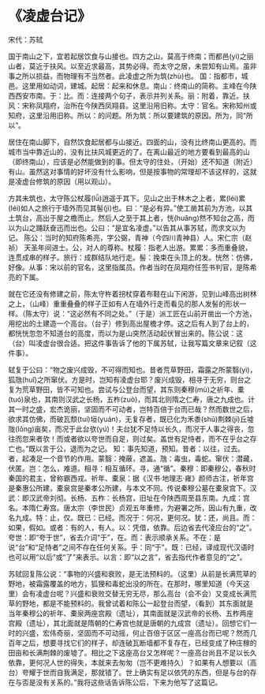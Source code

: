 <link href="../../css/style.css" rel="stylesheet" type="text/css" />

# 《凌虚台记》

<span class="r">宋代：苏轼

<div class="p">

国于南山之下，宜若起居饮食与山接也。四方之山，莫高于终南；而都邑(yì)之丽山者，莫近于扶风。以至近求最高，其势必得。而太守之居，未尝知有山焉。虽非事之所以损益，而物理有不当然者。此凌虚之所为筑(zhù)也。
<span class="comment">
国：指都市，城邑。这里用如动词，建城。起居：起来和休息。南山：终南山的简称。主峰在今陕西西安市南。于：比。而：连接两个句子，表示并列关系。丽：附着，靠近。扶风：宋称凤翔府，治所在今陕西凤翔县。这里沿用旧称。太守：官名。宋称知州或知府，这里沿用旧称。所以：的问题。所为筑：所以要建筑的原因。所为，同“所以”。
</span>

<div class="translation">

居住在南山脚下，自然饮食起居都与山接近。四面的山，没有比终南山更高的。而城市当中靠近山的，没有比扶风城更近的了。在离山最近的地方要看到最高的山（即终南山），应该是必然能做到的事。但太守的住处，（开始）还不知道（附近）有山。虽然这对事情的好坏没有什么影响，但是按事物的常理却不该这样的，这就是凌虚台修筑的原因（用以观山）。

</div>

方其未筑也，太守陈公杖履(lǚ)逍遥于其下。见山之出于林木之上者，累(léi)累(léi)如人之旅行于墙外而见其髻(jì)也。曰：“是必有异。”使工凿其前为方池，以其土筑台，高出于屋之檐而止。然后人之至于其上者，恍(huǎng)然不知台之高，而以为山之踊跃奋迅而出也。公曰：“是宜名凌虚。”以告其从事苏轼，而求文以为记。
<span class="comment">
陈公：当时的知府陈希亮，字公弼，青神（今四川青神县）人。宋仁宗（赵祯）  天圣年间进士。公，对人的尊称。杖履：指老人出游。累累：多而重叠貌，连贯成串的样子。旅行：成群结队地行走。髻：挽束在头顶上的发。恍然：仿佛，好像。从事：宋以前的官名，这里指属员。作者当时在凤翔府任签书判官，是陈希亮的下属。
</span>

<div class="translation">

就在它还没有修建之前，陈太守杵着拐杖穿着布鞋在山下闲游，见到山峰高出树林之上，（山峰）重重叠叠的样子正如有人在墙外行走而看见的那人发髻的形状一样。（陈太守）说：“这必然有不同之处。”（于是）派工匠在山前开凿出一个方池，用挖出的土建造一个高台。（台子）修到高出屋檐才停。这之后有人到了台上的，都恍恍忽忽不知道台的高度，而以为是山突然活动起伏冒出来的。陈公说：这（台）叫凌虚台很合适。把这件事告诉了他的下属苏轼，让我写篇文章来记叙（这件事）。

</div>

轼复于公曰：“物之废兴成毁，不可得而知也。昔者荒草野田，霜露之所蒙翳(yì)，狐虺(huǐ)之所窜伏。方是时，岂知有凌虚台耶？废兴成毁，相寻于无穷，则台之复为荒草野田，皆不可知也。尝试与公登台而望，其东则秦穆(mù)之祈年、橐(tuó)泉也，其南则汉武之长杨，五柞(zuò)，而其北则隋之仁寿，唐之九成也。计其一时之盛，宏杰诡丽，坚固而不可动者，岂特百倍于台而已哉？然而数世之后，欲求其仿佛，而破瓦颓(tuí)垣(yuán)，无复存者，既已化为禾黍(shǔ)荆棘(jí)丘墟陇(lǒng)亩矣，而况于此台欤(yú)！夫台犹不足恃以长久，而况于人事之得丧，忽往而忽来者欤！而或者欲以夸世而自足，则过矣。盖世有足恃者，而不在乎台之存亡也。”既以言于公，退而为之记。 
<span class="comment">
知：事先知道，预知。昔者：以往，过去。者，起凑足一个音节的作用。蒙翳：掩蔽，遮盖。虺：毒虫，毒蛇。窜伏：潜藏，伏匿。岂：怎么，难道。相寻：相互循环。寻，通“循”。秦穆：即秦穆公，春秋时秦国的君主，曾称霸西戎。祈年、橐泉：据《汉书·地理志·雍》颜师古注，祈年宫是秦惠公所建，橐泉宫是秦孝公所建，与本文不同。传说秦穆公墓在橐泉宫下。汉武：即汉武帝刘彻。长杨、五柞：长杨宫，旧址在今陕西周至县东南。九成：宫名。本隋仁寿宫。唐太宗（李世民）贞观五年重修，为避署之所，因山有九重，改名九成。特：止，仅。既已：已经。而况于：何况，更何况。犹：还，尚且。而：如果，假如。或者：有的人，有人。以：凭借，依靠。后边省去代凌应台的“之”。夸世：即“夸于世”，省去介词“于”，在。而：表示顺承关系。不在：是说“台”和“足恃者”之间不存在任何关系。乎：同“于”。既：已经，译成现代汉语时也可以用“以后”或“了”来表示。以言：即“以之言”，省去指代作者意见的“之”。
</span>

<div class="translation">

苏轼回复陈公说：“事物的兴盛和衰败，是无法预料的。（这里）从前是长满荒草的野地，被霜露覆盖的地方，狐狸和毒蛇出没的所在。在那时，哪里知道（今天这里）会有凌虚台呢？兴盛和衰败交替无穷无尽，那么高台（会不会）又变成长满荒草的野地，都是不能预料的。我曾试着和陈公一起登台而望，（看到）其东面就是当年秦穆公的祈年、橐泉两座宫殿（遗址），其南面就是汉武帝的长杨、五柞两座宫殿（遗址），其北面就是隋朝的仁寿宫也就是唐朝的九成宫（遗址）。回想它们一时的兴盛，宏伟奇丽，坚固而不可动摇，何止百倍于区区一座高台而已呢？然而几百年之后，想要寻找它们的样子，却连破瓦断墙都不复存在，已经变成了种庄稼的田亩和长满荆棘的废墟了。相比之下这座高台又怎样呢？一座高台尚且不足以长久依靠，更何况人世的得失，本就来去匆匆（岂不更难持久）？如果有人想要以（高台）夸耀于世而自我满足，那就错了。世上确实有足以依凭的东西，但是与台的存在与否是没有关系的。”我将这些话告诉陈公后，下来为他写了这篇记。

</div>

